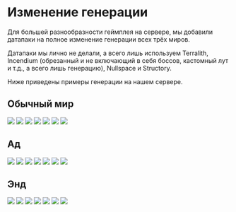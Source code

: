 # Изменение генерации

Для большей разнообразности геймплея на сервере, мы добавили датапаки на полное изменение генерации всех трёх миров. 

Датапаки мы лично не делали, а всего лишь используем Terralith, Incendium (обрезанный и не включающий в себя боссов, кастомный лут и т.д., а всего лишь генерацию), Nullspace и Structory.

Ниже приведены примеры генерации на нашем сервере. 

## Обычный мир

![](https://static.miraheze.org/stardustlabswiki/8/8e/Haze_mountains_aerial.png)
![](https://static.miraheze.org/stardustlabswiki/a/a7/Orchid_swamp.png)
![](https://static.miraheze.org/stardustlabswiki/4/41/Moonlight_grove_Tera_%281%29.png)
![](https://static.miraheze.org/stardustlabswiki/a/a8/Sakura_grove.png)
![](https://static.miraheze.org/stardustlabswiki/4/4d/2022-02-21_17.30.13.png)
![](https://static.miraheze.org/stardustlabswiki/d/d5/Siberian_taiga_4.png)
![](https://static.miraheze.org/stardustlabswiki/b/b2/Yellowstone_lake.png)

## Ад

![](https://static.miraheze.org/stardustlabswiki/thumb/7/73/Ash_barrens_tera_%282%29.png/1145px-Ash_barrens_tera_%282%29.png)
![](https://static.miraheze.org/stardustlabswiki/thumb/5/5f/Infernal_dunes_tera.png/1145px-Infernal_dunes_tera.png)
![](https://static.miraheze.org/stardustlabswiki/thumb/5/52/Inverted_forest_tera_%281%29.png/1145px-Inverted_forest_tera_%281%29.png)
![](https://static.miraheze.org/stardustlabswiki/thumb/2/25/IC5.0.2a_quartz_flats.png/1172px-IC5.0.2a_quartz_flats.png)
![](https://static.miraheze.org/stardustlabswiki/thumb/f/fd/2022-03-04_23.13.34.png/1120px-2022-03-04_23.13.34.png)
![](https://static.miraheze.org/stardustlabswiki/thumb/4/4f/Withered_Forest.png/1120px-Withered_Forest.png)
![](https://static.miraheze.org/stardustlabswiki/thumb/3/3e/Volcanic_deltas.png/1145px-Volcanic_deltas.png)

## Энд

![](https://static.miraheze.org/stardustlabswiki/thumb/a/a6/2022-07-24_19.00.15.png/800px-2022-07-24_19.00.15.png?20221114142057)
![](https://static.miraheze.org/stardustlabswiki/thumb/4/4d/2022-07-24_19.55.03.png/800px-2022-07-24_19.55.03.png?20221114142000)
![](https://static.miraheze.org/stardustlabswiki/thumb/d/d2/Nullscape_terrain_03.png/800px-Nullscape_terrain_03.png?20221203000705)
![](https://static.miraheze.org/stardustlabswiki/thumb/b/b1/Nullscape_terrain_06.png/800px-Nullscape_terrain_06.png?20221203000722)
![](https://static.miraheze.org/stardustlabswiki/thumb/9/93/2022-07-24_19.46.57.png/800px-2022-07-24_19.46.57.png?20221114142020)
![](https://static.miraheze.org/stardustlabswiki/thumb/9/93/2022-07-24_19.46.57.png/800px-2022-07-24_19.46.57.png?20221114142020)
![](https://static.miraheze.org/stardustlabswiki/thumb/6/64/Nullscape_terrain_05.png/800px-Nullscape_terrain_05.png?20221203000722)